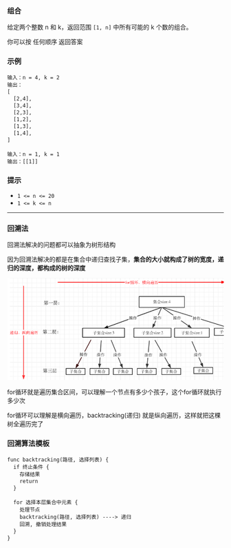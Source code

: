 ### 组合

给定两个整数 n 和 k，返回范围 `[1, n]` 中所有可能的 k 个数的组合。

你可以按 任何顺序 返回答案

### 示例

```
输入：n = 4, k = 2
输出：
[
  [2,4],
  [3,4],
  [2,3],
  [1,2],
  [1,3],
  [1,4],
]

输入：n = 1, k = 1
输出：[[1]]
```

### 提示

- `1 <= n <= 20`
- `1 <= k <= n`


-----------------------------------------------------

### 回溯法

回溯法解决的问题都可以抽象为树形结构

因为回溯法解决的都是在集合中递归查找子集，**集合的大小就构成了树的宽度，递归的深度，都构成的树的深度**

![](./img/track_1.PNG)

for循环就是遍历集合区间，可以理解一个节点有多少个孩子，这个for循环就执行多少次

for循环可以理解是横向遍历，backtracking(递归) 就是纵向遍历，这样就把这棵树全遍历完了

### 回溯算法模板

```
func backtracking(路径, 选择列表) {
  if 终止条件 {
    存储结果
    return
  }

  for 选择本层集合中元素 {
    处理节点
    backtracking(路径, 选择列表) ----> 递归
    回溯, 撤销处理结果
  }
}
```

